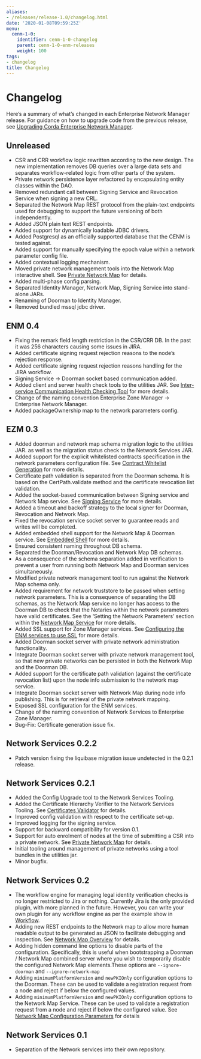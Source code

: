 ```yaml
---
aliases:
- /releases/release-1.0/changelog.html
date: '2020-01-08T09:59:25Z'
menu:
  cenm-1-0:
    identifier: cenm-1-0-changelog
    parent: cenm-1-0-enm-releases
    weight: 100
tags:
- changelog
title: Changelog
---
```



# Changelog

Here’s a summary of what’s changed in each Enterprise Network Manager release. For guidance on how to upgrade code from
the previous release, see [Upgrading Corda Enterprise Network Manager](upgrade-notes.md).


## Unreleased


* CSR and CRR workflow logic rewritten according to the new design.
The new implementation removes DB queries over a large data sets and separates workflow-related logic from other parts of the system.
* Private network persistence layer refactored by encapsulating entity classes within the DAO.
* Removed redundant call between Signing Service and Revocation Service when signing a new CRL.
* Separated the Network Map REST protocol from the plain-text endpoints used for debugging to support
the future versioning of both independently.
* Added JSON plain text REST endpoints.
* Added support for dynamically loadable JDBC drivers.
* Added Postgresql as an officially supported database that the CENM is tested against.
* Added support for manually specifying the epoch value within a network parameter config file.
* Added contextual logging mechanism.
* Moved private network management tools into the Network Map interactive shell. See [Private Network Map](private-network-map.md) for
details.
* Added multi-phase config parsing.
* Separated Identity Manager, Network Map, Signing Service into stand-alone JARs.
* Renaming of Doorman to Identity Manager.
* Removed bundled mssql jdbc driver.


## ENM 0.4


* Fixing the remark field length restriction in the CSR/CRR DB. In the past it was 256 characters causing some issues in JIRA.
* Added certificate signing request rejection reasons to the node’s rejection response.
* Added certificate signing request rejection reasons handling for the JIRA workflow.
* Signing Service -> Doorman socket based communication added.
* Added client and server health check tools to the utilities JAR.
See [Inter-service Communication Health Checking Tool](tool-health-check.md) for more details.
* Change of the naming convention Enterprise Zone Manager -> Enterprise Network Manager.
* Added packageOwnership map to the network parameters config.


## EZM 0.3


* Added doorman and network map schema migration logic to the utilities JAR.
as well as the migration status check to the Network Services JAR.
* Added support for the explicit whitelisted contracts specification in the network parameters configuration file.
See [Contract Whitelist Generation](contract-whitelisting.md) for more details.
* Certificate path validation is separated from the Doorman schema. It is based on the CertPath.validate method and
the certificate revocation list validation.
* Added the socket-based communication between Signing service and Network Map service.
See [Signing Service](signing-service.md) for more details.
* Added a timeout and backoff strategy to the local signer for Doorman, Revocation and Network Map.
* Fixed the revocation service socket server to guarantee reads and writes will be completed.
* Added embedded shell support for the Network Map & Doorman service. See [Embedded Shell](shell.md) for more details.
* Ensured consistent naming throughout DB schema.
* Separated the Doorman/Revocation and Network Map DB schemas.
* As a consequence of the schema separation added in verification to prevent a user from running both Network Map and
Doorman services simultaneously.
* Modified private network management tool to run against the Network Map schema only.
* Added requirement for network truststore to be passed when setting network parameters. This is a consequence of
separating the DB schemas, as the Network Map service no longer has access to the Doorman DB to check that the
Notaries within the network parameters have valid certificates. See the ‘Setting the Network Parameters’ section
within the [Network Map Service](network-map.md) for more details.
* Added SSL support for Zone Manager services. See [Configuring the ENM services to use SSL](enm-with-ssl.md) for more details.
* Added Doorman socket server with private network administration functionality.
* Integrate Doorman socket server with private network management tool, so that new private networks can be persisted
in both the Network Map and the Doorman DB.
* Added support for the certificate path validation (against the certificate revocation list) upon
the node info submission to the network map service.
* Integrate Doorman socket server with Network Map during node info publishing. This is for retrieval of the private
network mapping.
* Exposed SSL configuration for the ENM services.
* Change of the naming convention of Network Services to Enterprise Zone Manager.
* Bug-Fix: Certificate generation issue fix.


## Network Services 0.2.2


* Patch version fixing the liquibase migration issue undetected in the 0.2.1 release.


## Network Services 0.2.1


* Added the Config Upgrade tool to the Network Services Tooling.
* Added the Certificate Hierarchy Verifier to the Network Services Tooling. See [Certificates Validator](tool-certificates-validator.md) for
details.
* Improved config validation with respect to the certificate set-up.
* Improved logging for the signing service.
* Support for backward compatibility for version 0.1.
* Support for auto enrolment of nodes at the time of submitting a CSR into a private network. See
[Private Network Map](private-network-map.md) for details.
* Initial tooling around management of private networks using a tool bundles in the utilities jar.
* Minor bugfix.


## Network Services 0.2


* The workflow engine for managing legal identity verification checks is no longer restricted to Jira or nothing.
Currently Jira is the only provided plugin, with more planned in the future. However, you can write your own
plugin for any workflow engine as per the example show in [Workflow](workflow.md).
* Adding new REST endpoints to the Network map to allow more human readable output to be generated as
JSON to facilitate debugging and inspection. See [Network Map Overview](network-map-overview.md) for details.
* Adding hidden command line options to disable parts of the configuration. Specifically, this is useful when
bootstrapping a Doorman / Network Map combined server where you wish to temporarily disable the configured
Network Map elements.These options are `--ignore-doorman` and `--ignore-network-map`
* Adding `minimumPlatformVersion` and `newPKIOnly` configuration options to the Doorman.
These can be used to validate a registration request from a node and reject if below the configured values.
* Adding `minimumPlatformVersion` and `newPKIOnly` configuration options to the Network Map Service.
These can be used to validate a registration request from a node and reject if below the configured value.
See [Network Map Configuration Parameters](config-network-map-parameters.md) for details


## Network Services 0.1


* Separation of the Network services into their own repository.
